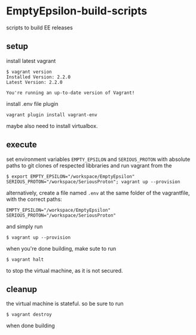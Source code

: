 # EmptyEpsilon-build-scripts

scripts to build EE releases
## setup
install latest vagrant 
```
$ vagrant version
Installed Version: 2.2.0
Latest Version: 2.2.0

You're running an up-to-date version of Vagrant!
```
install .env file plugin
```
vagrant plugin install vagrant-env
```
maybe also need to install virtualbox.

## execute
set environment variables `EMPTY_EPSILON` and `SERIOUS_PROTON` with absolute paths to git clones of respected libbraries and run vagrant from the 
``` 
$ export EMPTY_EPSILON="/workspace/EmptyEpsilon" SERIOUS_PROTON="/workspace/SeriousProton"; vagrant up --provision
```
alternatively, create a file named `.env` at the same folder of the vagrantfile, with the correct paths:
```
EMPTY_EPSILON="/workspace/EmptyEpsilon"
SERIOUS_PROTON="/workspace/SeriousProton"
```
and simply run 
```
$ vagrant up --provision
```

when you're done building, make sute to run 
```
$ vagrant halt
```
to stop the virtual machine, as it is not secured.

## cleanup

the virtual machine is stateful. so be sure to run 
```
$ vagrant destroy
```
when done building